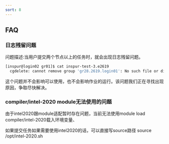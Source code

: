 ```yaml
---
sort: 8
---
```


## FAQ

 ### 日志残留问题
  
  问题描述:当用户提交两个节点以上的任务时，就会出现日志残留问题。
  ```bash
  [inspur@login02 gr01]$ cat inspur-test-3.e2619
    cgdelete: cannot remove group 'gr28.2619.login01': No such file or directory
  ```
  这个问题并不会影响可以使用，也不会影响作业的运行。该问题我们正在寻找出现原因，争取尽快解决。
  
 ### compiler/intel-2020 module无法使用的问题

  由于intel2020跟module适配暂时存在问题，当前无法使用module load compiler/intel-2020载入环境变量、
  
  如果提交任务如果需要使用intel2020的话，可以直接写source路径
  source /opt/intel-2020.sh
 
  ```bash
  
  ```
  

